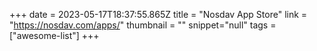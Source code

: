 +++
date = 2023-05-17T18:37:55.865Z
title = "Nosdav App Store"
link = "https://nosdav.com/apps/"
thumbnail = ""
snippet="null"
tags = ["awesome-list"]
+++
